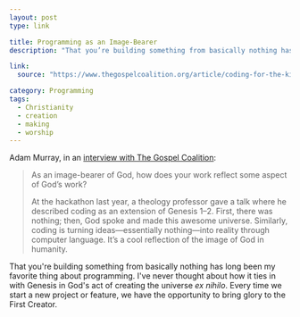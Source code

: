 ```yaml
---
layout: post
type: link

title: Programming as an Image-Bearer
description: "That you’re building something from basically nothing has long been my favorite thing about programming. I’ve never thought about how it ties in with Genesis in God’s act of creating the universe ex nihilo."

link:
  source: "https://www.thegospelcoalition.org/article/coding-for-the-kingdom"

category: Programming
tags:
  - Christianity
  - creation
  - making
  - worship
---
```


Adam Murray, in an [interview with The Gospel
Coalition](https://www.thegospelcoalition.org/article/coding-for-the-kingdom):

> As an image-bearer of God, how does your work reflect some aspect of God’s work?
>
> At the hackathon last year, a theology professor gave a talk where he described
> coding as an extension of Genesis 1–2. First, there was nothing; then, God spoke
> and made this awesome universe. Similarly, coding is turning ideas—essentially
> nothing—into reality through computer language. It’s a cool reflection of the
> image of God in humanity.

That you're building something from basically nothing has long been my favorite
thing about programming. I've never thought about how it ties in with Genesis in
God's act of creating the universe _ex nihilo_. Every time we start a new
project or feature, we have the opportunity to bring glory to the First Creator.

